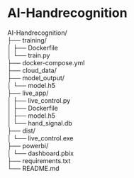 # AI-Handrecognition

AI-Handrecognition/  
├── training/  
│   ├── Dockerfile  
│   └── train.py  
├── docker-compose.yml   
├── cloud_data/  
├── model_output/  
│   └── model.h5  
├── live_app/  
│   ├── live_control.py  
│   ├── Dockerfile  
│   ├── model.h5  
│   └──  hand_signal.db  
├── dist/  
│   └── live_control.exe  
├── powerbi/  
│   └── dashboard.pbix  
├── requirements.txt  
└── README.md  
